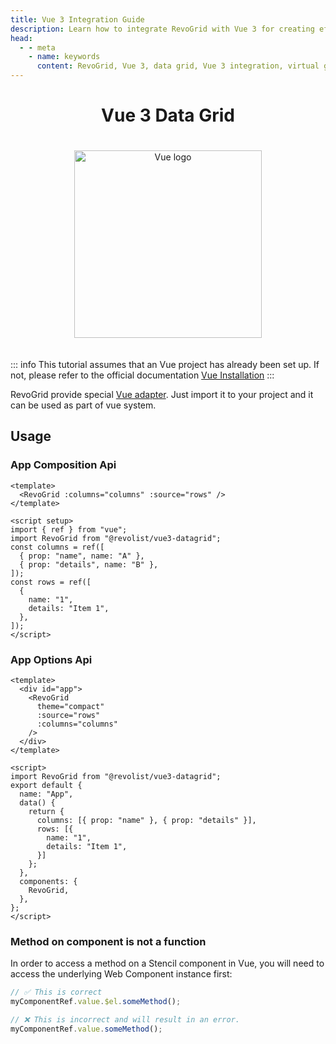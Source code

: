 ```yaml
---
title: Vue 3 Integration Guide
description: Learn how to integrate RevoGrid with Vue 3 for creating efficient, scalable data grids with support for virtual rows and columns.
head:
  - - meta
    - name: keywords
      content: RevoGrid, Vue 3, data grid, Vue 3 integration, virtual grid, virtual rows, virtual columns, reactive data grid, Vue 3 grid example, grid performance, large data sets, customizable grid
---
```



<div style="text-align: center">


# Vue 3 Data Grid

<img src="/vuejs.svg" alt="Vue logo" width="300" height="300" style="margin: 20px auto;" />

</div>

::: info
This tutorial assumes that an Vue project has already been set up.
If not, please refer to the official documentation [Vue Installation](https://vuejs.org/guide/quick-start)
:::


RevoGrid provide special [Vue adapter](https://github.com/revolist/vue3-datagrid). Just import it to your project and it can be used as part of vue system.

<!--@include: ./install.md-->

## Usage

### App Composition Api
```vue
<template>
  <RevoGrid :columns="columns" :source="rows" />
</template>

<script setup>
import { ref } from "vue";
import RevoGrid from "@revolist/vue3-datagrid";
const columns = ref([
  { prop: "name", name: "A" },
  { prop: "details", name: "B" },
]);
const rows = ref([
  {
    name: "1",
    details: "Item 1",
  },
]);
</script>

```


### App Options Api
```vue
<template>
  <div id="app">
    <RevoGrid
      theme="compact"
      :source="rows"
      :columns="columns"
    />
  </div>
</template>
 
<script>
import RevoGrid from "@revolist/vue3-datagrid";
export default {
  name: "App",
  data() {
    return {
      columns: [{ prop: "name" }, { prop: "details" }],
      rows: [{
        name: "1",
        details: "Item 1",
      }]
    };
  },
  components: {
    RevoGrid,
  },
};
</script>
```


<!--@include: ../../demo/vue/vue.sample.options.md-->



### Method on component is not a function

In order to access a method on a Stencil component in Vue, you will need to access the underlying Web Component instance first:

```js
// ✅ This is correct
myComponentRef.value.$el.someMethod();

// ❌ This is incorrect and will result in an error.
myComponentRef.value.someMethod();
```